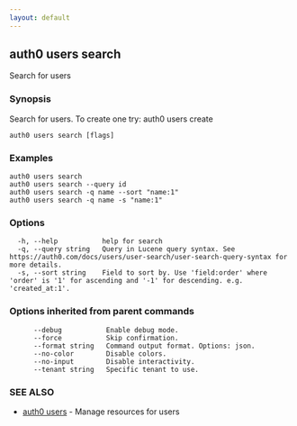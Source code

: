 ```yaml
---
layout: default
---
```

## auth0 users search

Search for users

### Synopsis

Search for users. To create one try:
auth0 users create

```
auth0 users search [flags]
```

### Examples

```
auth0 users search
auth0 users search --query id
auth0 users search -q name --sort "name:1"
auth0 users search -q name -s "name:1"
```

### Options

```
  -h, --help           help for search
  -q, --query string   Query in Lucene query syntax. See https://auth0.com/docs/users/user-search/user-search-query-syntax for more details.
  -s, --sort string    Field to sort by. Use 'field:order' where 'order' is '1' for ascending and '-1' for descending. e.g. 'created_at:1'.
```

### Options inherited from parent commands

```
      --debug           Enable debug mode.
      --force           Skip confirmation.
      --format string   Command output format. Options: json.
      --no-color        Disable colors.
      --no-input        Disable interactivity.
      --tenant string   Specific tenant to use.
```

### SEE ALSO

* [auth0 users](auth0_users.md)	 - Manage resources for users

